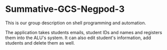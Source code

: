 # Summative-GCS-Negpod-3
This is our group description on shell programming and automation.

The application takes students emails, student IDs and names and registers them into the ALU's system. It can also edit student's information, add students and delete them as well.

